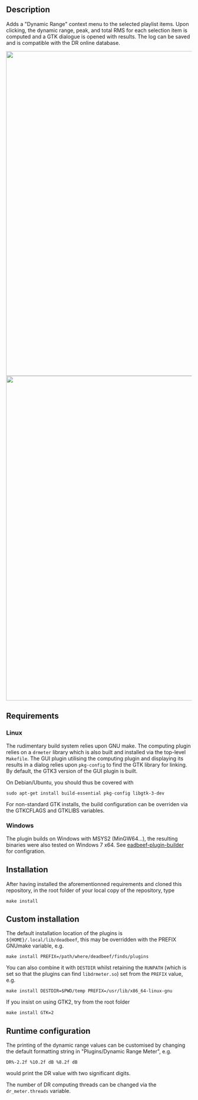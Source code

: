 ## Description
Adds a "Dynamic Range" context menu to the selected playlist items.  Upon
clicking, the dynamic range, peak, and total RMS for each selection item is
computed and a GTK dialogue is opened with results. The log can be saved and
is compatible with the DR online database.

<img src="https://i.postimg.cc/HxKF3x92/Screenshot-20210817-225753.png" width="879">
<img src="https://i.postimg.cc/Qtbz3b8b/windows7.png" width="879">

## Requirements
### Linux
The rudimentary build system relies upon GNU make. The computing plugin relies
on a `drmeter` library which is also built and installed via the top-level
`Makefile`. The GUI plugin utilising the computing plugin and displaying its
results in a dialog relies upon `pkg-config` to find the GTK library for
linking. By default, the GTK3 version of the GUI plugin is built.

On Debian/Ubuntu, you should thus be covered with
```
sudo apt-get install build-essential pkg-config libgtk-3-dev
```
For non-standard GTK installs, the build configuration can be overriden via the
GTKCFLAGS and GTKLIBS variables.

### Windows
The plugin builds on Windows with MSYS2 (MinGW64...), the resulting binaries
were also tested on Windows 7 x64. See
[eadbeef-plugin-builder](https://github.com/DeaDBeeF-Player/deadbeef-plugin-builder)
for configration.

## Installation
After having installed the aforementionned requirements and cloned this
repository, in the root folder of your local copy of the repository, type
```
make install
```

## Custom installation
The default installation location of the plugins is
`${HOME}/.local/lib/deadbeef`, this may be overridden with the PREFIX GNUmake
variable, e.g.
```
make install PREFIX=/path/where/deadbeef/finds/plugins
```
You can also combine it with `DESTDIR` whilst retaining the `RUNPATH` (which is set
so that the plugins can find `libdrmeter.so`) set from the `PREFIX` value, e.g.
```
make install DESTDIR=$PWD/temp PREFIX=/usr/lib/x86_64-linux-gnu
```
If you insist on using GTK2, try from the root folder
```
make install GTK=2
```

## Runtime configuration
The printing of the dynamic range values can be customised by changing the default
formatting string in "Plugins/Dynamic Range Meter", e.g.
```
DR%-2.2f %10.2f dB %8.2f dB
```
would print the DR value with two significant digits.

The number of DR computing threads can be changed via the `dr_meter.threads` variable.

